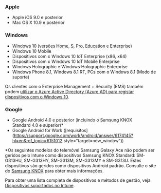 

### <a name="apple"></a>Apple
  - Apple iOS 9.0 e posterior
  - Mac OS X 10.9 e posterior

### <a name="windows"></a>Windows
  - Windows 10 (versões Home, S, Pro, Education e Enterprise)
  - Windows 10 Mobile
  - Dispositivos com o Windows 10 IoT Enterprise (x86, x64)
  - Dispositivos com o Windows 10 IoT Mobile Enterprise
  - Windows Holographic e Windows Holographic Enterprise
  - Windows Phone 8.1, Windows 8.1 RT, PCs com o Windows 8.1 (Modo de suporte)
  
  Os clientes com o Enterprise Management + Security (EMS) também podem [utilizar o Azure Active Directory (Azure AD) para registar dispositivos com o Windows 10](/intune-classic/deploy-use/set-up-windows-device-management-with-microsoft-intune#azure-active-directory-enrollment).

### <a name="google"></a>Google
- Google Android 4.0 e posterior (incluindo o Samsung KNOX Standard 4.0 e superior)*
- Google Android for Work ([requisitos](https://support.google.com/work/android/answer/6174145?hl=en&ref_topic=6151012 style="target=new_window"))

*Os seguintes modelos do telemóvel Samsung Galaxy Ace não podem ser geridos pelo Intune como dispositivos Samsung KNOX Standard: SM-G313HU, SM-G313HY, SM-G313M, SM-G313MY e SM-G313U. Estes dispositivos são geridos como dispositivos Android padrão. Consulte o site do [Samsung KNOX](https://www.samsungknox.com/en) para obter mais informações.

Para obter uma lista completa de dispositivos e métodos de gestão, veja [Dispositivos suportados no Intune](/intune/supported-devices-browsers#intune-supported-devices).

